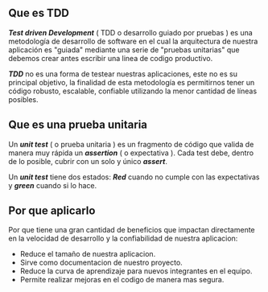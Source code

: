 ## Que es TDD

***Test driven Development*** ( TDD o desarrollo guiado por pruebas ) es una metodología de desarrollo de software en el cual la arquitectura de nuestra aplicación es "guiada" mediante una serie de "pruebas unitarias" que debemos crear antes escribir una linea de codigo productivo.

***TDD*** no es una forma de testear nuestras aplicaciones, este no es su principal objetivo, la finalidad de esta metodología es permitirnos tener un código robusto, escalable, confiable utilizando la menor cantidad de líneas posibles.

## Que es una prueba unitaria

Un ***unit test*** ( o prueba unitaria ) es un fragmento de código que valida de manera muy rápida un ***assertion*** ( o expectativa ). Cada test debe, dentro de lo posible, cubrir con un solo y único ***assert***.

Un ***unit test*** tiene dos estados: ***Red*** cuando no cumple con las expectativas y ***green*** cuando si lo hace.

## Por que aplicarlo

Por que tiene una gran cantidad de beneficios que impactan directamente en la velocidad de desarrollo y la confiabilidad de nuestra aplicacion: 

- Reduce el tamaño de nuestra aplicacion.
- Sirve como documentacion de nuestro proyecto.
- Reduce la curva de aprendizaje para nuevos integrantes en el equipo.
- Permite realizar mejoras en el codigo de manera mas segura.
